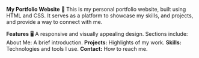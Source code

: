 **My Portfolio Website** 🌟
This is my personal portfolio website, built using HTML and CSS. It serves as a platform to showcase my skills, and projects, and provide a way to connect with me.

**Features** 🖥️
A responsive and visually appealing design.
Sections include:
About Me: A brief introduction.
**Projects:** Highlights of my work.
**Skills:** Technologies and tools I use.
**Contact:** How to reach me.
